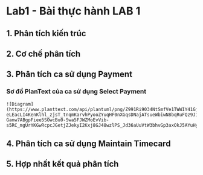 # Lab1 - Bài thực hành LAB 1

## 1. Phân tích kiến trúc

## 2. Cơ chế phân tích

## 3. Phân tích ca sử dụng Payment
  ### Sơ đồ PlanText của ca sử dụng Select Payment
    ![Diagram](https://www.planttext.com/api/plantuml/png/Z991Ri9034NtSmfVe1TWWIY41GjKHCG1JCQ0nMHc61kad8q5H-eLEacLI4KenKlhl_zjsT_tnqmKarvhPyooZYuqHF0nXGqsDNajATsueWbiwN8bqRuFQz9Ji52IeqevUFCNQ2rwkmaKBD5XCy1ViKLaDF3N-Ganw7ABgpFiee5SOwcBu0-Swa5FJWZMoEvVib-s5RC_mgUrYKGwRcpcJGetjZJekyI2Kxj8GJ48wzlPS_Jd36aUuVtW3bhvGp3axOkJ5AYuHyd4BbfKUZgdCRFCvL_u0G00__y30000)
## 4. Phân tích ca sử dụng Maintain Timecard

## 5. Hợp nhất kết quả phân tích

